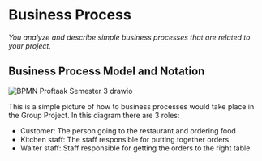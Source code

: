 # Business Process
*You analyze and describe simple business processes that are related to your project.*

##  Business Process Model and Notation
![BPMN Proftaak Semester 3 drawio](https://user-images.githubusercontent.com/93530655/206677383-a9317867-e1c1-40f8-b01a-7382a74da2a6.png)

This is a simple picture of how to business processes would take place in the Group Project.
In this diagram there are 3 roles:
- Customer: The person going to the restaurant and ordering food
- Kitchen  staff: The staff responsible for putting together orders
- Waiter staff: Staff responsible for getting the orders to the right table. 
